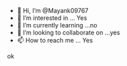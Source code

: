 - 👋 Hi, I’m @Mayank09767
- 👀 I’m interested in ... Yes
- 🌱 I’m currently learning ...no
- 💞️ I’m looking to collaborate on ...yes
- 📫 How to reach me ...
Yes
<!---
Mayank09767/Mayank09767 is a ✨ special ✨ repository because its `README.md` (this file) appears on your GitHub profile.
You can click the Preview link to take a look at your changes.
--->ok
